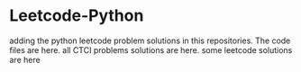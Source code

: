 # Leetcode-Python
adding the python leetcode problem solutions in this repositories. 
The code files are here.
all CTCI problems solutions are here.
some leetcode solutions are here







































































































































































































































































































































































































































































































































































































































































































































































































































































































































































































































































































































